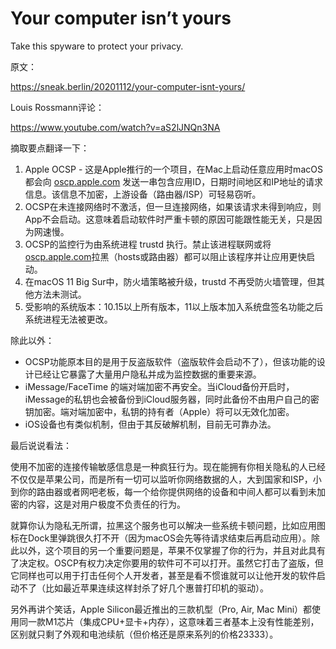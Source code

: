 # Your computer isn’t yours

 

Take this spyware to protect your privacy.

 

原文：

https://sneak.berlin/20201112/your-computer-isnt-yours/

Louis Rossmann评论：

https://www.youtube.com/watch?v=aS2lJNQn3NA

 

摘取要点翻译一下：

1. Apple OCSP - 这是Apple推行的一个项目，在Mac上启动任意应用时macOS都会向 [oscp.apple.com](http://oscp.apple.com) 发送一串包含应用ID，日期时间地区和IP地址的请求信息。该信息不加密，上游设备（路由器/ISP）可轻易窃听。
2. OCSP在未连接网络时不激活，但一旦连接网络，如果该请求未得到响应，则App不会启动。这意味着启动软件时严重卡顿的原因可能跟性能无关，只是因为网速慢。
3. OCSP的监控行为由系统进程 trustd 执行。禁止该进程联网或将[oscp.apple.com](http://oscp.apple.com)拉黑（hosts或路由器）都可以阻止该程序并让应用更快启动。
4. 在macOS 11 Big Sur中，防火墙策略被升级，trustd 不再受防火墙管理，但其他方法未测试。
5. 受影响的系统版本：10.15以上所有版本，11以上版本加入系统盘签名功能之后系统进程无法被更改。

 

除此以外：

- OCSP功能原本目的是用于反盗版软件（盗版软件会启动不了），但该功能的设计已经让它暴露了大量用户隐私并成为监控数据的重要来源。
- iMessage/FaceTime 的端对端加密不再安全。当iCloud备份开启时，iMessage的私钥也会被备份到iCloud服务器，同时此备份不由用户自己的密钥加密。端对端加密中，私钥的持有者（Apple）将可以无效化加密。
- iOS设备也有类似机制，但由于其反破解机制，目前无可靠办法。

 

最后说说看法：

使用不加密的连接传输敏感信息是一种疯狂行为。现在能拥有你相关隐私的人已经不仅仅是苹果公司，而是所有一切可以监听你网络数据的人，大到国家和ISP，小到你的路由器或者网吧老板，每一个给你提供网络的设备和中间人都可以看到未加密的内容，这是对用户极度不负责任的行为。

就算你认为隐私无所谓，拉黑这个服务也可以解决一些系统卡顿问题，比如应用图标在Dock里弹跳很久打不开（因为macOS会先等待请求结束后再启动应用）。除此以外，这个项目的另一个重要问题是，苹果不仅掌握了你的行为，并且对此具有了决定权。OSCP有权力决定你要用的软件可不可以打开。虽然它打击了盗版，但它同样也可以用于打击任何个人开发者，甚至是看不惯谁就可以让他开发的软件启动不了（比如最近苹果连续这样封杀了好几个惠普打印机的驱动）。

另外再讲个笑话，Apple Silicon最近推出的三款机型（Pro, Air, Mac Mini）都使用同一款M1芯片（集成CPU+显卡+内存），这意味着三者基本上没有性能差别，区别就只剩了外观和电池续航（但价格还是原来系列的价格23333）。